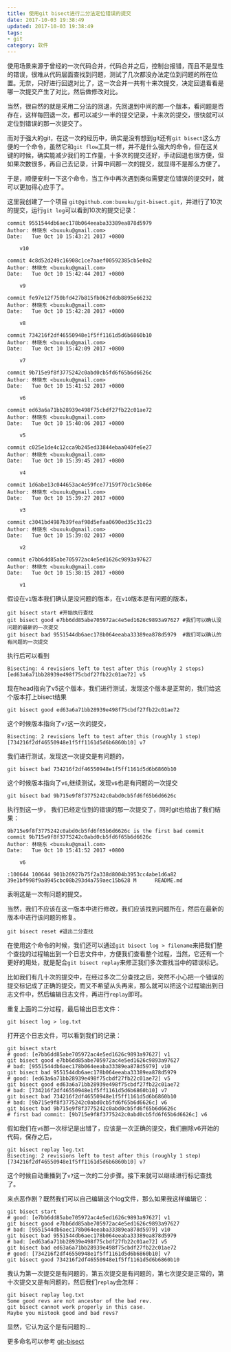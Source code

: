 ```yaml
---
title: 使用git bisect进行二分法定位错误的提交
date: 2017-10-03 19:38:49
updated: 2017-10-03 19:38:49
tags:
- git
category: 软件
---
```


使用场景来源于曾经的一次代码合并，代码合并之后，控制台报错，而且不是显性的错误，很难从代码层面查找到问题，测试了几次都没办法定位到问题的所在位置。无奈，只好进行回退对比了，这一次合并一共有十来次提交，决定回退看看是哪一次提交产生了对比，然后做修改对比。

当然，很自然的就是采用二分法的回退，先回退到中间的那一个版本，看问题是否存在，这样每回退一次，都可以减少一半的提交记录，十来次的提交，很快就可以定位到错误的那一次提交了。

而对于强大的git，在这一次的经历中，确实是没有想到git还有`git bisect`这么方便的一个命令，虽然它和`git flow`工具一样，并不是什么强大的命令，但在这关键的时候，确实能减少我们的工作量，十多次的提交还好，手动回退也很方便，但如果次数很多，再自己去记录，计算中间那一次的提交，就显得不是那么方便了。

于是，顺便安利一下这个命令，当工作中再次遇到类似需要定位错误的提交时，就可以更加得心应手了。

<!--more-->
这里我创建了一个项目 `git@github.com:buxuku/git-bisect.git`，并进行了10次的提交，运行`git log`可以看到10次的提交记录：

```
commit 9551544db6aec178b064eeaba33389ea878d5979
Author: 林晓东 <buxuku@gmail.com>
Date:   Tue Oct 10 15:43:21 2017 +0800

    v10

commit 4c8d52d249c16908c1ce7aaef00592385cb5e0a2
Author: 林晓东 <buxuku@gmail.com>
Date:   Tue Oct 10 15:42:44 2017 +0800

    v9

commit fe97e12f750bfd427b815fb062fddb8895e66232
Author: 林晓东 <buxuku@gmail.com>
Date:   Tue Oct 10 15:42:28 2017 +0800

    v8

commit 734216f2df46550948e1f5ff1161d5d6b6860b10
Author: 林晓东 <buxuku@gmail.com>
Date:   Tue Oct 10 15:42:09 2017 +0800

    v7

commit 9b715e9f8f3775242c0abd0cb5fd6f65b6d6626c
Author: 林晓东 <buxuku@gmail.com>
Date:   Tue Oct 10 15:41:52 2017 +0800

    v6

commit ed63a6a71bb28939e498f75cbdf27fb22c01ae72
Author: 林晓东 <buxuku@gmail.com>
Date:   Tue Oct 10 15:40:06 2017 +0800

    v5

commit c025e1de4c12cca9b245ed33844ebaa040fe6e27
Author: 林晓东 <buxuku@gmail.com>
Date:   Tue Oct 10 15:39:45 2017 +0800

    v4

commit 1d6abe13c044653ac4e59fce77159f70c1c5b06e
Author: 林晓东 <buxuku@gmail.com>
Date:   Tue Oct 10 15:39:27 2017 +0800

    v3

commit c3041bd4987b39feaf98d5efaa0690ed35c31c23
Author: 林晓东 <buxuku@gmail.com>
Date:   Tue Oct 10 15:39:02 2017 +0800

    v2

commit e7bb6dd85abe705972ac4e5ed1626c9893a97627
Author: 林晓东 <buxuku@gmail.com>
Date:   Tue Oct 10 15:38:15 2017 +0800

    v1
```

假设在`v1`版本我们确认是没问题的版本，在`v10`版本是有问题的版本，

```
git bisect start #开始执行查找
git bisect good e7bb6dd85abe705972ac4e5ed1626c9893a97627 #我们可以确认没问题的最新的一次提交
git bisect bad 9551544db6aec178b064eeaba33389ea878d5979  #我们可以确认的有问题的一次提交
```

执行后可以看到

```
Bisecting: 4 revisions left to test after this (roughly 2 steps)
[ed63a6a71bb28939e498f75cbdf27fb22c01ae72] v5
```

现在head指向了v5这个版本，我们进行测试，发现这个版本是正常的，我们给这个版本打上bisect结果

```
git bisect good ed63a6a71bb28939e498f75cbdf27fb22c01ae72
```

这个时候版本指向了`v7`这一次的提交，

```
Bisecting: 2 revisions left to test after this (roughly 1 step)
[734216f2df46550948e1f5ff1161d5d6b6860b10] v7
```

我们进行测试，发现这一次提交是有问题的，

```
git bisect bad 734216f2df46550948e1f5ff1161d5d6b6860b10
```

这个时候版本指向了`v6`,继续测试，发现`v6`也是有问题的一次提交

```
git bisect bad 9b715e9f8f3775242c0abd0cb5fd6f65b6d6626c
```

执行到这一步， 我们已经定位到的错误的那一次提交了，同时git也给出了我们结果：

```
9b715e9f8f3775242c0abd0cb5fd6f65b6d6626c is the first bad commit
commit 9b715e9f8f3775242c0abd0cb5fd6f65b6d6626c
Author: 林晓东 <buxuku@gmail.com>
Date:   Tue Oct 10 15:41:52 2017 +0800

    v6

:100644 100644 901b26927b75f2a338d8004b3953cc4abe1d6a82 39e1bf998f9a8945cbc08b293d4a759aec15b628 M      README.md
```

表明这是一次有问题的提交。

当然，我们不应该在这一版本中进行修改，我们应该找到问题所在，然后在最新的版本中进行该问题的修复。

```
git bisect reset #退出二分查找
```

在使用这个命令的时候，我们还可以通过`git bisect log > filename`来把我们整个查找的过程输出到一个日志文件中，方便我们查看整个过程，当然，它还有一个更好的用处，就是配合`git bisect replay`来修正我们多次查找当中的错误标记。

比如我们有几十次的提交中，在经过多次二分查找之后，突然不小心把一个错误的提交标记成了正确的提交，而又不希望从头再来，那么就可以把这个过程输出到日志文件中，然后编辑日志文件，再进行`replay`即可。

重复上面的二分过程，最后输出日志文件：
```
git bisect log > log.txt
```
打开这个日志文件，可以看到我们的记录：

```
git bisect start
# good: [e7bb6dd85abe705972ac4e5ed1626c9893a97627] v1
git bisect good e7bb6dd85abe705972ac4e5ed1626c9893a97627
# bad: [9551544db6aec178b064eeaba33389ea878d5979] v10
git bisect bad 9551544db6aec178b064eeaba33389ea878d5979
# good: [ed63a6a71bb28939e498f75cbdf27fb22c01ae72] v5
git bisect good ed63a6a71bb28939e498f75cbdf27fb22c01ae72
# bad: [734216f2df46550948e1f5ff1161d5d6b6860b10] v7
git bisect bad 734216f2df46550948e1f5ff1161d5d6b6860b10
# bad: [9b715e9f8f3775242c0abd0cb5fd6f65b6d6626c] v6
git bisect bad 9b715e9f8f3775242c0abd0cb5fd6f65b6d6626c
# first bad commit: [9b715e9f8f3775242c0abd0cb5fd6f65b6d6626c] v6
```

假如我们在`v6`那一次标记是出错了，应该是一次正确的提交，我们删除v6开始的代码，保存之后，

```
git bisect replay log.txt
Bisecting: 2 revisions left to test after this (roughly 1 step)
[734216f2df46550948e1f5ff1161d5d6b6860b10] v7
```
这个时候自动重播到了`v7`这一次的二分步骤。接下来就可以继续进行标记查找了。

来点恶作剧？既然我们可以自己编辑这个log文件，那么如果我这样编辑它：

```
git bisect start
# good: [e7bb6dd85abe705972ac4e5ed1626c9893a97627] v1
git bisect good e7bb6dd85abe705972ac4e5ed1626c9893a97627
# bad: [9551544db6aec178b064eeaba33389ea878d5979] v10
git bisect bad 9551544db6aec178b064eeaba33389ea878d5979
# bad: [ed63a6a71bb28939e498f75cbdf27fb22c01ae72] v5
git bisect bad ed63a6a71bb28939e498f75cbdf27fb22c01ae72
# good: [734216f2df46550948e1f5ff1161d5d6b6860b10] v7
git bisect good 734216f2df46550948e1f5ff1161d5d6b6860b10
```

我认为第一次提交是有问题的，第五次提交是有问题的，第七次提交是正常的，第十次提交又是有问题的，然后我们`replay`会怎样：

```
git bisect replay log.txt
Some good revs are not ancestor of the bad rev.
git bisect cannot work properly in this case.
Maybe you mistook good and bad revs?
```

显然，它认为这个是有问题的...

更多命名可以参考 [git-bisect](https://git-scm.com/docs/git-bisect)
